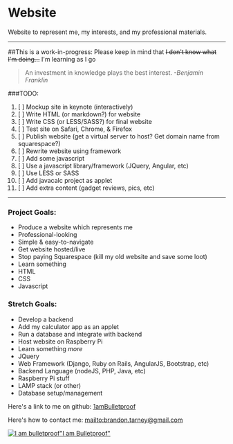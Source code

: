 # Website
Website to represent me, my interests, and my professional materials.
***

##This is a work-in-progress:
Please keep in mind that ~~I don't know what I'm doing...~~ I'm learning as I go
>An investment in knowledge plays the best interest. *-Benjamin Franklin*

###TODO:
1. [ ] Mockup site in keynote (interactively)
2. [ ] Write HTML (or markdown?) for website
3. [ ] Write CSS (or LESS/SASS?) for final website
4. [ ] Test site on Safari, Chrome, & Firefox
5. [ ] Publish website (get a virtual server to host? Get domain name from squarespace?)
6. [ ] Rewrite website using framework 
7. [ ] Add some javascript
8. [ ] Use a javascript library/framework (JQuery, Angular, etc)
9. [ ] Use LESS or SASS
10. [ ] Add javacalc project as applet
11. [ ] Add extra content (gadget reviews, pics, etc)

***

### Project Goals:
- Produce a website which represents me 
 - Professional-looking
 - Simple & easy-to-navigate
- Get website hosted/live
- Stop paying Squarespace (kill my old website and save some loot)
- Learn something
 - HTML
 - CSS
 - Javascript
 
### Stretch Goals:
- Develop a backend
- Add my calculator app as an applet
- Run a database and integrate with backend
- Host website on Raspberry Pi
- Learn something *more*
 - JQuery
 - Web Framework (Django, Ruby on Rails, AngularJS, Bootstrap, etc)
 - Backend Language (nodeJS, PHP, Java, etc)
 - Raspberry Pi stuff
 - LAMP stack (or other)
 - Database setup/management

Here's a link to me on github: [1amBulletproof](https://github.com/1amBulletproof)

Here's how to contact me: <mailto:brandon.tarney@gmail.com>

[![I am bulletproof](http://nehandaradio.com/wp-content/uploads/2011/04/Bullet-Proof-Vest.jpg)"I am Bulletproof"](http://nehandaradio.com/wp-content/uploads/2011/04/Bullet-Proof-Vest.jpg)
